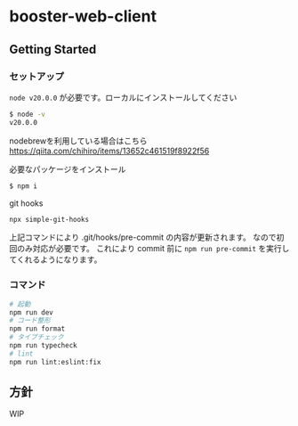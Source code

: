 # booster-web-client

## Getting Started

### セットアップ

`node v20.0.0` が必要です。ローカルにインストールしてください

```bash
$ node -v
v20.0.0
```

nodebrewを利用している場合はこちら
https://qiita.com/chihiro/items/13652c461519f8922f56

必要なパッケージをインストール

```bash
$ npm i
```

git hooks

```bash
npx simple-git-hooks
```

上記コマンドにより .git/hooks/pre-commit の内容が更新されます。 なので初回のみ対応が必要です。
これにより commit 前に `npm run pre-commit` を実行してくれるようになります。

### コマンド

```bash
# 起動
npm run dev
# コード整形
npm run format
# タイプチェック
npm run typecheck
# lint
npm run lint:eslint:fix
```

## 方針

WIP
